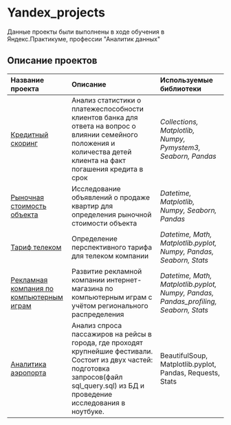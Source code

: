 # Yandex_projects
Данные проекты были выполнены в ходе обучения в Яндекс.Практикуме, профессии "Аналитик данных"

## Описание проектов

| Название проекта      | Описание               | Используемые библиотеки           |
| :-------------------- | :--------------------- |:----------------------------------|
| [Кредитный скоринг](credit_score) | Aнализ статистики о платежеспособности клиентов банка для ответа на вопрос о влиянии семейного положения и количества детей клиента на факт погашения кредита в срок | *Collections, Matplotlib, Numpy, Pymystem3, Seaborn, Pandas*|
| [Рыночная стоимость объекта](market_price_of_object) | Исследование объявлений о продаже квартир для определения рыночной стоимости объекта | *Datetime, Matplotlib, Numpy, Seaborn, Pandas* |
| [Тариф телеком](tariff_revenue)| Определение перспективного тарифа для телеком компании | *Datetime, Math, Matplotlib.pyplot, Numpy, Pandas, Seaborn, Stats* |
| [Рекламная компания по компьютерным играм](market_of_games)| Развитие рекламной компании интернет-магазина по компьютерным играм с учётом регионального распределения| *Datetime, Math, Matplotlib.pyplot, Numpy, Pandas, Pandas_profiling, Seaborn, Stats*
| [Аналитика аэропорта](airports_analytics)| Анализ спроса пассажиров на рейсы в города, где проходят крупнейшие фестивали. Состоит из двух частей: подготовка запросов(файл sql_query.sql) из БД и проведение исследования в ноутбуке.| BeautifulSoup, Matplotlib.pyplot, Pandas, Requests, Stats |
